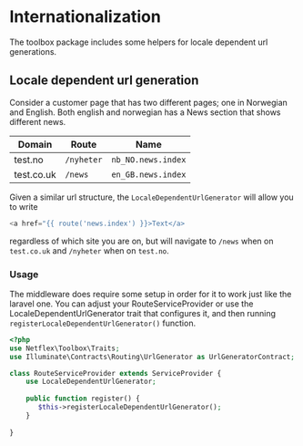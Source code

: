 # Internationalization

The toolbox package includes some helpers for locale dependent url generations.

## Locale dependent url generation

Consider a customer page that has two different pages; one in Norwegian and English. Both english and norwegian
has a News section that shows different news.

| Domain     | Route      | Name               |
|------------|------------|--------------------|
| test.no    | `/nyheter` | `nb_NO.news.index` |
| test.co.uk | `/news`    | `en_GB.news.index` |

Given a similar url structure, the `LocaleDependentUrlGenerator` will allow you to write

```PHP
<a href="{{ route('news.index') }}>Text</a>
```

regardless of which site you are on, but will navigate to `/news` when on `test.co.uk` and `/nyheter` when on `test.no`.

### Usage

The middleware does require some setup in order for it to work just like the laravel one. You can adjust your
RouteServiceProvider
or use the LocaleDependentUrlGenerator trait that configures it, and then
running `registerLocaleDependentUrlGenerator()` function.

```PHP
<?php
use Netflex\Toolbox\Traits;
use Illuminate\Contracts\Routing\UrlGenerator as UrlGeneratorContract;

class RouteServiceProvider extends ServiceProvider {
    use LocaleDependentUrlGenerator;
    
    public function register() {
       $this->registerLocaleDependentUrlGenerator();
    }
    
}
```